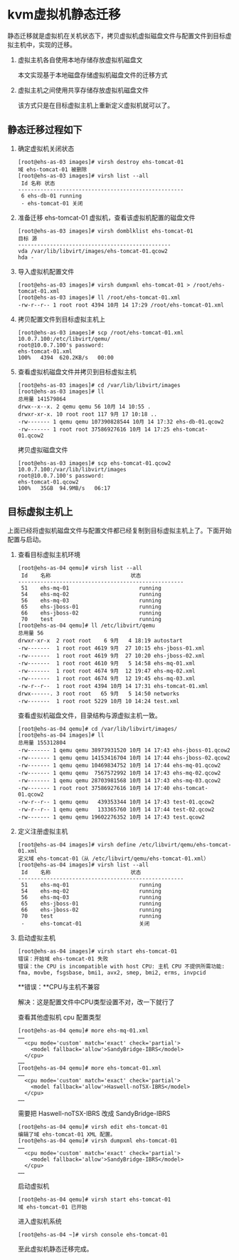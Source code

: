 # kvm虚拟机静态迁移

静态迁移就是虚拟机在关机状态下，拷贝虚拟机虚拟磁盘文件与配置文件到目标虚拟主机中，实现的迁移。



1. 虚拟主机各自使用本地存储存放虚拟机磁盘文

   本文实现基于本地磁盘存储虚拟机磁盘文件的迁移方式

2. 虚拟主机之间使用共享存储存放虚拟机磁盘文件

   该方式只是在目标虚拟主机上重新定义虚拟机就可以了。



## 静态迁移过程如下

1. 确定虚拟机关闭状态

   ```shell
   [root@ehs-as-03 images]# virsh destroy ehs-tomcat-01
   域 ehs-tomcat-01 被删除
   [root@ehs-as-03 images]# virsh list --all            
    Id 名称 状态
   ----------------------------------------------------
    6 ehs-db-01 running
    - ehs-tomcat-01 关闭
   ```

2. 准备迁移 ehs-tomcat-01 虚拟机，查看该虚拟机配置的磁盘文件

   ```shell
   [root@ehs-as-03 images]# virsh domblklist ehs-tomcat-01 
   目标 源
   ------------------------------------------------
   vda /var/lib/libvirt/images/ehs-tomcat-01.qcow2
   hda -
   ```

3. 导入虚拟机配置文件

   ```shell
   [root@ehs-as-03 images]# virsh dumpxml ehs-tomcat-01 > /root/ehs-tomcat-01.xml
   [root@ehs-as-03 images]# ll /root/ehs-tomcat-01.xml
   -rw-r--r-- 1 root root 4394 10月 14 17:29 /root/ehs-tomcat-01.xml
   ```

4. 拷贝配置文件到目标虚拟主机上

   ```shell
   [root@ehs-as-03 images]# scp /root/ehs-tomcat-01.xml 10.0.7.100:/etc/libvirt/qemu/
   root@10.0.7.100's password: 
   ehs-tomcat-01.xml                                                                                             100%   4394  620.2KB/s   00:00
   ```

5. 查看虚拟机磁盘文件并拷贝到目标虚拟主机

   ```shell
   [root@ehs-as-03 images]# cd /var/lib/libvirt/images
   [root@ehs-as-03 images]# ll
   总用量 141579864
   drwx--x--x. 2 qemu qemu 56 10月 14 10:55 .
   drwxr-xr-x. 10 root root 117 9月 17 10:18 ..
   -rw------- 1 qemu qemu 107390828544 10月 14 17:32 ehs-db-01.qcow2
   -rw------- 1 root root 37586927616 10月 14 17:25 ehs-tomcat-01.qcow2
   ```

   拷贝虚拟磁盘文件

   ```shell
   [root@ehs-as-03 images]# scp ehs-tomcat-01.qcow2 10.0.7.100:/var/lib/libvirt/images
   root@10.0.7.100's password: 
   ehs-tomcat-01.qcow2                                                                                             100%   35GB  94.9MB/s   06:17
   ```

   

## 目标虚拟主机上

上面已经将虚拟机磁盘文件与配置文件都已经复制到目标虚拟主机上了。下面开始配置与启动。

1. 查看目标虚拟主机环境

   ```shell
   [root@ehs-as-04 qemu]# virsh list --all
    Id    名称                         状态
   ----------------------------------------------------
    51    ehs-mq-01                      running
    54    ehs-mq-02                      running
    56    ehs-mq-03                      running
    65    ehs-jboss-01                   running
    66    ehs-jboss-02                   running
    70    test                           running
   [root@ehs-as-04 qemu]# ll /etc/libvirt/qemu
   总用量 56
   drwxr-xr-x  2 root root    6 9月   4 18:19 autostart
   -rw-------  1 root root 4619 9月  27 10:15 ehs-jboss-01.xml
   -rw-------  1 root root 4619 9月  27 10:20 ehs-jboss-02.xml
   -rw-------  1 root root 4610 9月   5 14:58 ehs-mq-01.xml
   -rw-------  1 root root 4674 9月  12 19:47 ehs-mq-02.xml
   -rw-------  1 root root 4674 9月  12 19:45 ehs-mq-03.xml
   -rw-r--r--  1 root root 4394 10月 14 17:31 ehs-tomcat-01.xml
   drwx------. 3 root root   65 9月   5 14:50 networks
   -rw-------  1 root root 5229 10月 10 14:24 test.xml
   ```

   查看虚拟机磁盘文件，目录结构与源虚拟主机一致。

   ```shell
   [root@ehs-as-04 qemu]# cd /var/lib/libvirt/images/
   [root@ehs-as-04 images]# ll
   总用量 155312804
   -rw------- 1 qemu qemu 38973931520 10月 14 17:43 ehs-jboss-01.qcow2
   -rw------- 1 qemu qemu 14153416704 10月 14 17:44 ehs-jboss-02.qcow2
   -rw------- 1 qemu qemu 10469834752 10月 14 17:44 ehs-mq-01.qcow2
   -rw------- 1 qemu qemu  7567572992 10月 14 17:43 ehs-mq-02.qcow2
   -rw------- 1 qemu qemu 28703981568 10月 14 17:43 ehs-mq-03.qcow2
   -rw------- 1 root root 37586927616 10月 14 17:40 ehs-tomcat-01.qcow2
   -rw-r--r-- 1 qemu qemu   439353344 10月 14 17:43 test-01.qcow2
   -rw-r--r-- 1 qemu qemu   133365760 10月 14 17:44 test-02.qcow2
   -rw------- 1 qemu qemu 19602276352 10月 14 17:43 test.qcow2
   ```

2. 定义注册虚拟主机

   ```shell
   [root@ehs-as-04 images]# virsh define /etc/libvirt/qemu/ehs-tomcat-01.xml 
   定义域 ehs-tomcat-01（从 /etc/libvirt/qemu/ehs-tomcat-01.xml）
   [root@ehs-as-04 images]# virsh list --all
    Id    名称                         状态
   ----------------------------------------------------
    51    ehs-mq-01                      running
    54    ehs-mq-02                      running
    56    ehs-mq-03                      running
    65    ehs-jboss-01                   running
    66    ehs-jboss-02                   running
    70    test                           running
    -     ehs-tomcat-01                  关闭
   ```

3. 启动虚拟主机

   ```shell
   [root@ehs-as-04 images]# virsh start ehs-tomcat-01 
   错误：开始域 ehs-tomcat-01 失败
   错误：the CPU is incompatible with host CPU: 主机 CPU 不提供所需功能: fma, movbe, fsgsbase, bmi1, avx2, smep, bmi2, erms, invpcid
   ```

   **错误：**CPU与主机不兼容

   解决：这是配置文件中CPU类型设置不对，改一下就行了

   查看其他虚拟机 cpu 配置类型

   ```shell
   [root@ehs-as-04 qemu]# more ehs-mq-01.xml
   ……
     <cpu mode='custom' match='exact' check='partial'>
       <model fallback='allow'>SandyBridge-IBRS</model>
     </cpu>
   ……
   [root@ehs-as-04 qemu]# more ehs-tomcat-01.xml
   ……
     <cpu mode='custom' match='exact' check='partial'>
       <model fallback='allow'>Haswell-noTSX-IBRS</model>
     </cpu>
   ……
   ```

   需要把 Haswell-noTSX-IBRS 改成 SandyBridge-IBRS

   ```shell
   [root@ehs-as-04 qemu]# virsh edit ehs-tomcat-01
   编辑了域 ehs-tomcat-01 XML 配置。
   [root@ehs-as-04 qemu]# virsh dumpxml ehs-tomcat-01
   ……
     <cpu mode='custom' match='exact' check='partial'>
       <model fallback='allow'>SandyBridge-IBRS</model>
     </cpu>
   ……
   ```

   启动虚拟机

   ```shell
   [root@ehs-as-04 qemu]# virsh start ehs-tomcat-01 
   域 ehs-tomcat-01 已开始
   ```

   进入虚拟机系统

   ```shell
   [root@ehs-as-04 ~]# virsh console ehs-tomcat-01
   ```

   至此虚拟机静态迁移完成。

